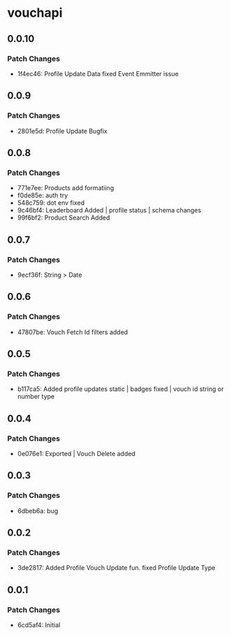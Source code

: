 # vouchapi

## 0.0.10

### Patch Changes

- 1f4ec46: Profile Update Data fixed Event Emmitter issue

## 0.0.9

### Patch Changes

- 2801e5d: Profile Update Bugfix

## 0.0.8

### Patch Changes

- 771e7ee: Products add formatiing
- f0de85e: auth try
- 548c759: dot env fixed
- 9c46bf4: Leaderboard Added | profile status | schema changes
- 99f6bf2: Product Search Added

## 0.0.7

### Patch Changes

- 9ecf36f: String > Date

## 0.0.6

### Patch Changes

- 47807be: Vouch Fetch Id filters added

## 0.0.5

### Patch Changes

- b117ca5: Added profile updates static | badges fixed | vouch id string or number type

## 0.0.4

### Patch Changes

- 0e076e1: Exported | Vouch Delete added

## 0.0.3

### Patch Changes

- 6dbeb6a: bug

## 0.0.2

### Patch Changes

- 3de2817: Added Profile Vouch Update fun. fixed Profile Update Type

## 0.0.1

### Patch Changes

- 6cd5af4: Initial
